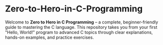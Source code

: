 # Zero-to-Hero-in-C-Programming
Welcome to **Zero to Hero in C Programming** – a complete, beginner-friendly guide to mastering the C language. This repository takes you from your first "Hello, World!" program to advanced C topics through clear explanations, hands-on examples, and practice exercises.
